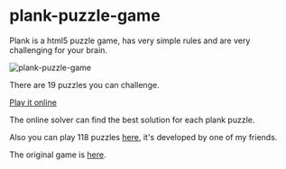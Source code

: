 # plank-puzzle-game
Plank is a html5 puzzle game, has very simple rules and are very challenging for your brain.

![plank-puzzle-game](https://cuixiping.github.io/plank-puzzle-game/screenshot.png)

There are 19 puzzles you can challenge.

[Play it online](https://cuixiping.github.io/plank-puzzle-game/plank-puzzle.html)

The online solver can find the best solution for each plank puzzle.

Also you can play 118 puzzles [here](https://oss.humwo.com/plank-puzzle/), it's developed by one of my friends.

The original game is [here](http://www.clickmazes.com/planks/new-planks66.htm).
